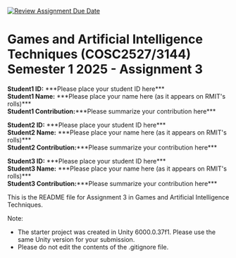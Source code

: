 [![Review Assignment Due Date](https://classroom.github.com/assets/deadline-readme-button-22041afd0340ce965d47ae6ef1cefeee28c7c493a6346c4f15d667ab976d596c.svg)](https://classroom.github.com/a/ormJifKv)
# Games and Artificial Intelligence Techniques (COSC2527/3144)<br>Semester 1 2025 - Assignment 3

**Student1 ID:** \*\*\*Please place your student ID here\*\*\* <br>
**Student1 Name:** \*\*\*Please place your name here (as it appears on RMIT's rolls)\*\*\* <br>
**Student1 Contribution:**\*\*\*Please summarize your contribution here\*\*\* <br>

**Student2 ID:** \*\*\*Please place your student ID here\*\*\* <br>
**Student2 Name:** \*\*\*Please place your name here (as it appears on RMIT's rolls)\*\*\* <br>
**Student2 Contribution:**\*\*\*Please summarize your contribution here\*\*\* <br>

**Student3 ID:** \*\*\*Please place your student ID here\*\*\* <br>
**Student3 Name:** \*\*\*Please place your name here (as it appears on RMIT's rolls)\*\*\* <br>
**Student3 Contribution:**\*\*\*Please summarize your contribution here\*\*\*

This is the README file for Assignment 3 in Games and Artificial Intelligence Techniques.

Note:

* The starter project was created in Unity 6000.0.37f1. Please use the same Unity version for your submission.
* Please do not edit the contents of the .gitignore file.
